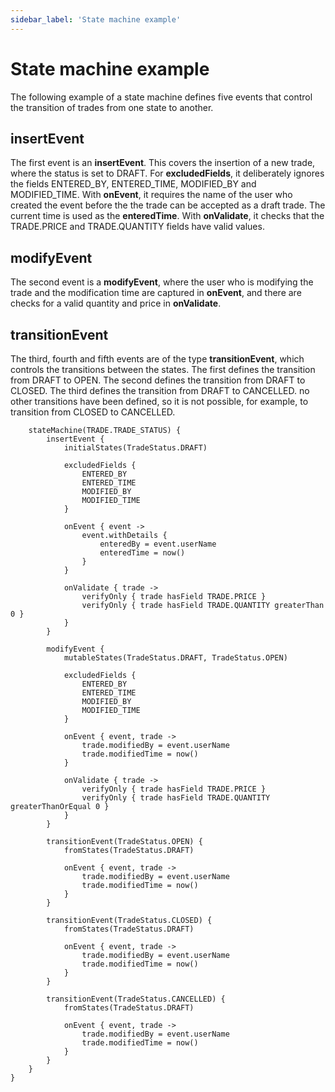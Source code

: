 ```yaml
---
sidebar_label: 'State machine example'
---
```


# State machine example

The following example of a state machine defines five events that control the transition of trades from one state to another.

## insertEvent
The first event is an **insertEvent**. This covers the insertion of a new trade, where the status is set to DRAFT.  For **excludedFields**, it deliberately ignores the fields ENTERED_BY, ENTERED_TIME, MODIFIED_BY and MODIFIED_TIME. With **onEvent**, it requires the name of the user who created the event before the the trade can be accepted as a draft trade. The current time is used as the **enteredTime**. With **onValidate**, it checks that the TRADE.PRICE and TRADE.QUANTITY fields have valid values.

## modifyEvent
The second event is a **modifyEvent**, where the user who is modifying the trade and the modification time are captured in  **onEvent**, and there are checks for a valid quantity and price in  **onValidate**.

## transitionEvent
The third, fourth and fifth events are of the type **transitionEvent**, which controls the transitions between the states. The first defines the transition from DRAFT to 
OPEN. The second defines the transition from DRAFT to 
CLOSED. The third defines the transition from DRAFT to 
CANCELLED.  no other transitions have been defined, so it is not possible, for example, to transition from CLOSED to CANCELLED.

```eventHandler {
    stateMachine(TRADE.TRADE_STATUS) {
        insertEvent {
            initialStates(TradeStatus.DRAFT)

            excludedFields {
                ENTERED_BY
                ENTERED_TIME
                MODIFIED_BY
                MODIFIED_TIME
            }

            onEvent { event ->
                event.withDetails {
                    enteredBy = event.userName
                    enteredTime = now()
                }
            }

            onValidate { trade ->
                verifyOnly { trade hasField TRADE.PRICE }
                verifyOnly { trade hasField TRADE.QUANTITY greaterThan 0 }
            }
        }

        modifyEvent {
            mutableStates(TradeStatus.DRAFT, TradeStatus.OPEN)

            excludedFields {
                ENTERED_BY
                ENTERED_TIME
                MODIFIED_BY
                MODIFIED_TIME
            }

            onEvent { event, trade ->
                trade.modifiedBy = event.userName
                trade.modifiedTime = now()
            }

            onValidate { trade ->
                verifyOnly { trade hasField TRADE.PRICE }
                verifyOnly { trade hasField TRADE.QUANTITY greaterThanOrEqual 0 }
            }
        }

        transitionEvent(TradeStatus.OPEN) {
            fromStates(TradeStatus.DRAFT)

            onEvent { event, trade ->
                trade.modifiedBy = event.userName
                trade.modifiedTime = now()
            }
        }

        transitionEvent(TradeStatus.CLOSED) {
            fromStates(TradeStatus.DRAFT)

            onEvent { event, trade ->
                trade.modifiedBy = event.userName
                trade.modifiedTime = now()
            }
        }

        transitionEvent(TradeStatus.CANCELLED) {
            fromStates(TradeStatus.DRAFT)

            onEvent { event, trade ->
                trade.modifiedBy = event.userName
                trade.modifiedTime = now()
            }
        }
    }
}

```

